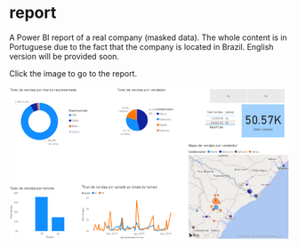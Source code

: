 # report

A Power BI report of a real company (masked data). The whole content is in Portuguese due to the fact that the company is located in Brazil. English version will be provided soon.

Click the image to go to the report.

[![PowerBI](https://raw.githubusercontent.com/dallasferraz/report/master/print.png)](https://app.powerbi.com/view?r=eyJrIjoiYWY0OTM5M2UtMDQ4MC00ZTlhLTg3YzYtN2U4ZjkyMTVlOTk2IiwidCI6ImUyZjc3ZDAwLTAxNjMtNGNmNi05MmIwLTQ4NGJhZmY5ZGY3ZCJ9)